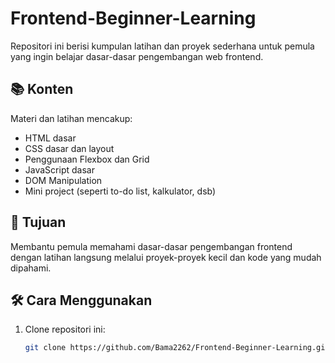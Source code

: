 # Frontend-Beginner-Learning

Repositori ini berisi kumpulan latihan dan proyek sederhana untuk pemula yang ingin belajar dasar-dasar pengembangan web frontend.

## 📚 Konten

Materi dan latihan mencakup:

- HTML dasar
- CSS dasar dan layout
- Penggunaan Flexbox dan Grid
- JavaScript dasar
- DOM Manipulation
- Mini project (seperti to-do list, kalkulator, dsb)

## 🎯 Tujuan

Membantu pemula memahami dasar-dasar pengembangan frontend dengan latihan langsung melalui proyek-proyek kecil dan kode yang mudah dipahami.

## 🛠️ Cara Menggunakan

1. Clone repositori ini:

   ```bash
   git clone https://github.com/Bama2262/Frontend-Beginner-Learning.git